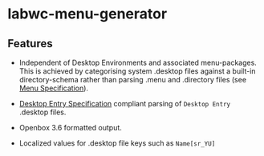 # labwc-menu-generator

## Features

- Independent of Desktop Environments and associated menu-packages.  This is
  achieved by categorising system .desktop files against a built-in
  directory-schema rather than parsing .menu and .directory files (see
  [Menu Specification]).

- [Desktop Entry Specification] compliant parsing of `Desktop Entry` .desktop
  files.

- Openbox 3.6 formatted output.

- Localized values for .desktop file keys such as `Name[sr_YU]`

[Desktop Entry Specification]: https://specifications.freedesktop.org/desktop-entry-spec/desktop-entry-spec-1.1.html
[Menu Specification]: https://specifications.freedesktop.org/menu-spec/menu-spec-1.0.html

